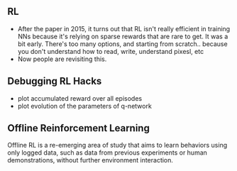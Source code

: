 ## RL
- After the paper in 2015, it turns out that RL isn't really efficient in training NNs because it's relying on sparse rewards that are rare to get. It was a bit early. There's too many options, and starting from scratch.. because you don't understand how to read, write, understand pixesl, etc
- Now people are revisiting this.

## Debugging RL Hacks
- plot accumulated reward over all episodes
- plot evolution of the parameters of q-network

## Offline Reinforcement Learning
Offline RL is a re-emerging area of study that aims to learn behaviors using only logged data, such as data from previous experiments or human demonstrations, without further environment interaction.
